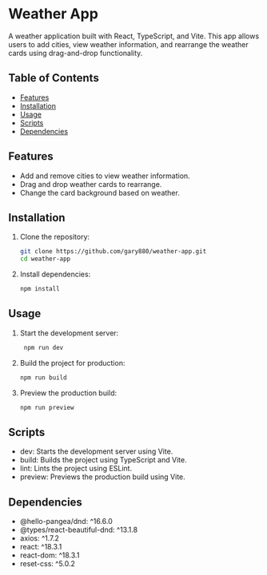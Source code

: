 # Weather App

A weather application built with React, TypeScript, and Vite. This app allows users to add cities, view weather information, and rearrange the weather cards using drag-and-drop functionality.

## Table of Contents

- [Features](#features)
- [Installation](#installation)
- [Usage](#usage)
- [Scripts](#scripts)
- [Dependencies](#dependencies)

## Features

- Add and remove cities to view weather information.
- Drag and drop weather cards to rearrange.
- Change the card background based on weather.

## Installation

1. Clone the repository:

   ```bash
   git clone https://github.com/gary880/weather-app.git
   cd weather-app
2. Install dependencies:

   ```bash
   npm install
## Usage
1. Start the development server:

   ```bash
    npm run dev
2. Build the project for production:

   ```bash
   npm run build
3. Preview the production build:

   ```bash
   npm run preview
## Scripts
- dev: Starts the development server using Vite.
- build: Builds the project using TypeScript and Vite.
- lint: Lints the project using ESLint.
- preview: Previews the production build using Vite.
## Dependencies
- @hello-pangea/dnd: ^16.6.0
- @types/react-beautiful-dnd: ^13.1.8
- axios: ^1.7.2
- react: ^18.3.1
- react-dom: ^18.3.1
- reset-css: ^5.0.2
